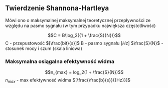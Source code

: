 ## Twierdzenie Shannona-Hartleya
Mówi ono o maksymalnej maksymalnej teoretycznej przepływności ze względu na pasmo sygnału (w tym przypadku największa częstotliwość)

$$C = B\log_2({1 + \frac{S}{N})}$$
C - przepustowość $[\frac{bit}{s}]$ 
B - pasmo sygnału $[Hz]$
$\frac{S}{N}$ - stosunek mocy i szum (skala liniowa)


### Maksymalna osiągalna efektywność widma
$$n_{max} = log_2(1 + \frac{S}{N})$$
$n_{max}$ - max efektywność widma $[\frac{\frac{b}{s}}{{Hz}}]$